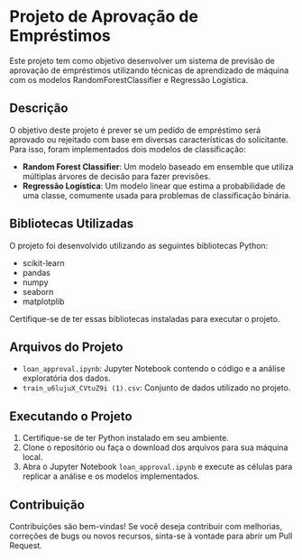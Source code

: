 # Projeto de Aprovação de Empréstimos

Este projeto tem como objetivo desenvolver um sistema de previsão de aprovação de empréstimos utilizando técnicas de aprendizado de máquina com os modelos RandomForestClassifier e Regressão Logística.

## Descrição

O objetivo deste projeto é prever se um pedido de empréstimo será aprovado ou rejeitado com base em diversas características do solicitante. Para isso, foram implementados dois modelos de classificação:

- **Random Forest Classifier**: Um modelo baseado em ensemble que utiliza múltiplas árvores de decisão para fazer previsões.
- **Regressão Logística**: Um modelo linear que estima a probabilidade de uma classe, comumente usada para problemas de classificação binária.

## Bibliotecas Utilizadas

O projeto foi desenvolvido utilizando as seguintes bibliotecas Python:

- scikit-learn
- pandas
- numpy
- seaborn
- matplotplib

Certifique-se de ter essas bibliotecas instaladas para executar o projeto.

## Arquivos do Projeto

- `loan_approval.ipynb`: Jupyter Notebook contendo o código e a análise exploratória dos dados.
- `train_u6lujuX_CVtuZ9i (1).csv`: Conjunto de dados utilizado no projeto.

## Executando o Projeto

1. Certifique-se de ter Python instalado em seu ambiente.
2. Clone o repositório ou faça o download dos arquivos para sua máquina local.
3. Abra o Jupyter Notebook `loan_approval.ipynb` e execute as células para replicar a análise e os modelos implementados.

## Contribuição

Contribuições são bem-vindas! Se você deseja contribuir com melhorias, correções de bugs ou novos recursos, sinta-se à vontade para abrir um Pull Request.

